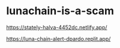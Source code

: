 # lunachain-is-a-scam

https://stately-halva-4452dc.netlify.app/

https://luna-chain-alert-dpardo.replit.app/
